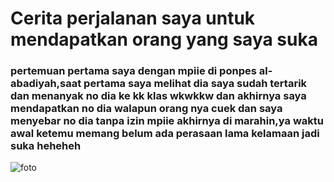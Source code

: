 # Cerita perjalanan saya untuk mendapatkan orang yang saya suka

### pertemuan pertama saya dengan mpiie di ponpes al-abadiyah,saat pertama saya melihat dia saya sudah tertarik dan menanyak no dia ke kk klas wkwkkw dan akhirnya saya mendapatkan no dia walapun orang nya cuek dan saya menyebar no dia tanpa izin mpiie akhirnya di marahin,ya waktu awal ketemu memang belum ada perasaan lama kelamaan jadi suka heheheh

![foto](foto1)
